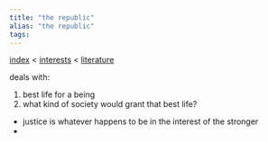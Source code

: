```yaml
---
title: "the republic"
alias: "the republic"
tags: 
---
```


[index](_index.md) < [interests](004MOC_interests.md) < [literature](MOC_literature.md)

deals with:
1. best life for a being
2. what kind of society would grant that best life?

- justice is whatever happens to be in the interest of the stronger
- 